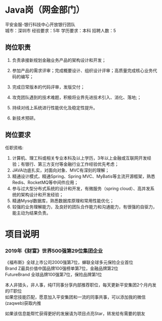 # Java岗（网金部门）
平安金服-银行科技中心开放银行团队  
城市：深圳市 经验要求：5年 学历要求：本科  招聘人数：5

## 岗位职责
1. 负责承接新规划金融业务产品的架构设计和开发；    
2. 参加产品的需求评审；完成概要设计、组织设计评审；高质量完成核心业务代码的编写；   
3. 完成日常版本的代码评审，发版交付；   
4. 攻克团队遇到的技术难题，积极将业界先进技术引入、消化、落地;；   
5. 持续对线上系统进行性能优化及稳定性提升。   
   
7. 新技术预研。

## 岗位要求
任职资格:   
1. 计算机、理工科或相关专业本科及以上学历，3年以上金融或互联网开发经验；有银行、第三方支付等金融行业工作经验优先考虑；   
2. JAVA功底扎实，对面向对象、MVC有深刻的理解；   
3. 精通设计模式，精通Spring、Spring MVC、MyBatis等主流开源框架，熟悉Redis、RocketMQ等中间件应用；   
4. 参与过大型分布式系统的设计和开发，有微服务（spring cloud）、高并发系统的架构设计和开发经验；   
5. 精通Mysql数据库，熟悉数据库原理和常用性能优化；   
6. 较强的业务理解能力，及良好的团队合作能力和沟通能力，有很强的自驱力，能主动为结果负责。

# 项目说明

### 2019年《财富》世界500强第29位集团企业
《福布斯》全球上市公司2000强第7位，蝉联全球多元保险企业首位  
Brand Z最具价值中国品牌100强榜单第7位，金融品牌第2位  
FutureBrand 全球品牌100强第7位，保险品牌第1位

本人非猎头，非人事，纯IT同事分享内部推荐职位，每天更新平安集团2个月内发的IT职位  
如果您技能匹配，愿意加入平安集团和一流的同事共事，可以添加我的微信(zaqweb)获取内推 

如果该信息能帮忙获得更好的发展请为项目点亮Star，转发给有需要的朋友




